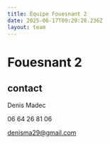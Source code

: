 ```yaml
---
title: Équipe Fouesnant 2
date: 2025-06-17T09:29:28.236Z
layout: team
---
```


# Fouesnant 2



## contact 

Denis Madec

06 64 26 81 06

denisma29@gmail.com

